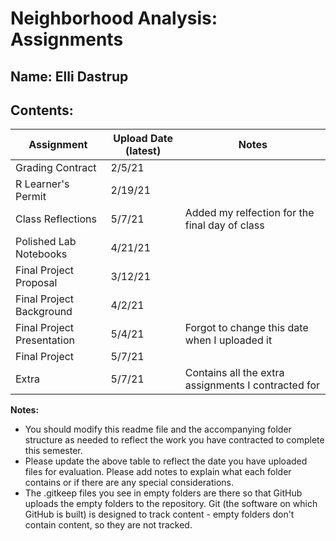 # Neighborhood Analysis: Assignments

## **Name:** Elli Dastrup

## Contents:

| Assignment | Upload Date (latest) | Notes |
|-|-|-|
| Grading Contract |2/5/21  |  |
| R Learner's Permit |2/19/21|  |
| Class Reflections |5/7/21| Added my relfection for the final day of class |
| Polished Lab Notebooks |4/21/21|  |
| Final Project Proposal |3/12/21|  |
| Final Project Background |4/2/21|  |
| Final Project Presentation |5/4/21| Forgot to change this date when I uploaded it |
| Final Project |5/7/21|  |
| Extra |5/7/21| Contains all the extra assignments I contracted for |

**Notes:** 

- You should modify this readme file and the accompanying folder structure as needed to reflect the work you have contracted to complete this semester.
- Please update the above table to reflect the date you have uploaded files for evaluation. Please add notes to explain what each folder contains or if there are any special considerations.
- The .gitkeep files you see in empty folders are there so that GitHub uploads the empty folders to the repository. Git (the software on which GitHub is built) is designed to track content - empty folders don't contain content, so they are not tracked.
